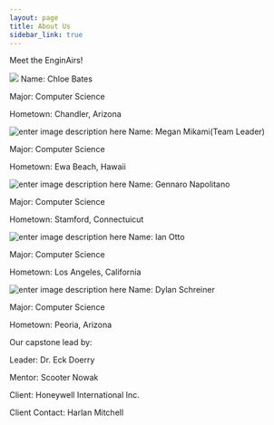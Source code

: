 ```yaml
---
layout: page
title: About Us
sidebar_link: true
---
```

Meet the EnginAirs! 

![](https://i.imgur.com/SFsOKSJ.png)
Name: Chloe Bates

Major: Computer Science

Hometown: Chandler, Arizona

![enter image description here](https://i.imgur.com/RCenoes.png)
Name: Megan Mikami(Team Leader)

Major: Computer Science

Hometown: Ewa Beach, Hawaii


![enter image description here](https://i.imgur.com/BaW5Tow.png)
Name: Gennaro Napolitano

Major: Computer Science

Hometown: Stamford, Connectuicut


![enter image description here](https://i.imgur.com/5f0pcsT.png)
Name: Ian Otto

Major: Computer Science

Hometown: Los Angeles, California


![enter image description here](https://i.imgur.com/iYbKOKN.png)
Name: Dylan Schreiner

Major: Computer Science

Hometown: Peoria, Arizona



Our capstone lead by:

Leader: Dr. Eck Doerry

Mentor: Scooter Nowak

Client: Honeywell International Inc.

Client Contact: Harlan Mitchell
